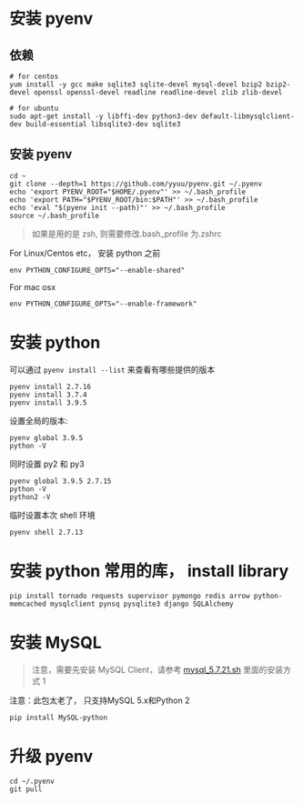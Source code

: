 # 安装 pyenv

## 依赖

```
# for centos
yum install -y gcc make sqlite3 sqlite-devel mysql-devel bzip2 bzip2-devel openssl openssl-devel readline readline-devel zlib zlib-devel
```

```
# for ubuntu
sudo apt-get install -y libffi-dev python3-dev default-libmysqlclient-dev build-essential libsqlite3-dev sqlite3
```

## 安装 pyenv

```
cd ~
git clone --depth=1 https://github.com/yyuu/pyenv.git ~/.pyenv
echo 'export PYENV_ROOT="$HOME/.pyenv"' >> ~/.bash_profile
echo 'export PATH="$PYENV_ROOT/bin:$PATH"' >> ~/.bash_profile
echo 'eval "$(pyenv init --path)"' >> ~/.bash_profile
source ~/.bash_profile
```

> 如果是用的是 zsh, 则需要修改.bash_profile 为.zshrc

For Linux/Centos etc， 安装 python 之前

```
env PYTHON_CONFIGURE_OPTS="--enable-shared"
```

For mac osx

```
env PYTHON_CONFIGURE_OPTS="--enable-framework"
```

# 安装 python

可以通过 `pyenv install --list` 来查看有哪些提供的版本

```
pyenv install 2.7.16
pyenv install 3.7.4
pyenv install 3.9.5
```

设置全局的版本:

```
pyenv global 3.9.5
python -V
```

同时设置 py2 和 py3

```
pyenv global 3.9.5 2.7.15
python -V
python2 -V

```

临时设置本次 shell 环境

```
pyenv shell 2.7.13
```

# 安装 python 常用的库， install library

```
pip install tornado requests supervisor pymongo redis arrow python-memcached mysqlclient pynsq pysqlite3 django SQLAlchemy
```

# 安装 MySQL

> 注意，需要先安装 MySQL Client，请参考 [mysql_5.7.21.sh](../mysql_5.7.21.sh) 里面的安装方式 1

注意：此包太老了， 只支持MySQL 5.x和Python 2

```
pip install MySQL-python
```

# 升级 pyenv

```
cd ~/.pyenv
git pull
```
